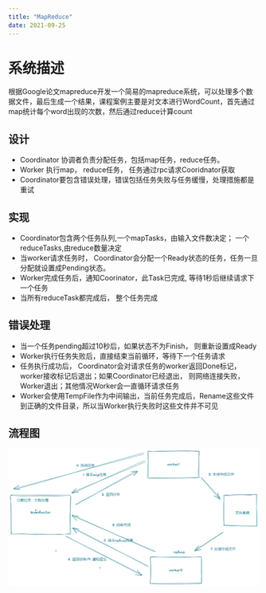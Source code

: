 ```yaml
---
title: "MapReduce"
date: 2021-09-25
---
```

# 系统描述
根据Google论文mapreduce开发一个简易的mapreduce系统，可以处理多个数据文件，最后生成一个结果，课程案例主要是对文本进行WordCount，首先通过map统计每个word出现的次数，然后通过reduce计算count
## 设计
* Coordinator 协调者负责分配任务，包括map任务，reduce任务。
* Worker 执行map， reduce任务， 任务通过rpc请求Cooridnator获取 
* Coordinator要包含错误处理，错误包括任务失败与任务缓慢，处理措施都是重试

## 实现
* Coordinator包含两个任务队列,一个mapTasks，由输入文件数决定； 一个reduceTasks,由reduce数量决定
* 当worker请求任务时， Coordinator会分配一个Ready状态的任务，任务一旦分配就设置成Pending状态。
* Worker完成任务后，通知Coorinator，此Task已完成, 等待1秒后继续请求下一个任务
* 当所有reduceTask都完成后， 整个任务完成

## 错误处理
* 当一个任务pending超过10秒后，如果状态不为Finish， 则重新设置成Ready
* Worker执行任务失败后，直接结束当前循环，等待下一个任务请求
* 任务执行成功后， Coordinator会对请求任务的worker返回Done标记， worker接收标记后退出；如果Coordinator已经退出， 则网络连接失败， Worker退出；其他情况Worker会一直循环请求任务
* Worker会使用TempFile作为中间输出，当前任务完成后，Rename这些文件到正确的文件目录，所以当Worker执行失败时这些文件并不可见

## 流程图
![](arch.png)